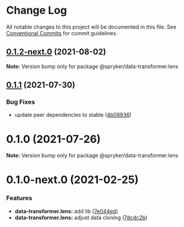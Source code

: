 # Change Log

All notable changes to this project will be documented in this file.
See [Conventional Commits](https://conventionalcommits.org) for commit guidelines.

## [0.1.2-next.0](https://github.com/spryker/ui-components/compare/@spryker/data-transformer.lens@0.1.1...@spryker/data-transformer.lens@0.1.2-next.0) (2021-08-02)

**Note:** Version bump only for package @spryker/data-transformer.lens





## [0.1.1](https://github.com/spryker/ui-components/compare/@spryker/data-transformer.lens@0.1.0...@spryker/data-transformer.lens@0.1.1) (2021-07-30)


### Bug Fixes

* update peer dependencies to stable ([4b08936](https://github.com/spryker/ui-components/commit/4b0893691360cf4bd66935aed24873266c98c4e4))





# 0.1.0 (2021-07-26)

**Note:** Version bump only for package @spryker/data-transformer.lens





# 0.1.0-next.0 (2021-02-25)


### Features

* **data-transformer.lens:** add lib ([7e044ed](https://github.com/spryker/ui-components/commit/7e044ed92fa7a35daca3c70529d0b77a33d2cd0c))
* **data-transformer.lens:** adjust data cloning ([7dcdc2b](https://github.com/spryker/ui-components/commit/7dcdc2b6c16157fd9faae2c4d0d577d65e915fc6))
